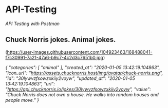 # API-Testing
*API Testing with Postman*

## Chuck Norris jokes. Animal jokes.
(https://user-images.githubusercontent.com/104923463/168488041-f7c30991-7a21-47a6-b9c7-4c2d3c7651b0.jpg)

*{
    "categories": [
        "animal"
    ],
    "created_at": "2020-01-05 13:42:19.104863",
    "icon_url": "https://assets.chucknorris.host/img/avatar/chuck-norris.png",
    "id": "30lywvzfsowzxkiiy2voyw",
    "updated_at": "2020-01-05 13:42:19.104863",
    "url": "https://api.chucknorris.io/jokes/30lywvzfsowzxkiiy2voyw",
    "value": "Chuck Norris does not own a house. He walks into random houses and people move."
}*
